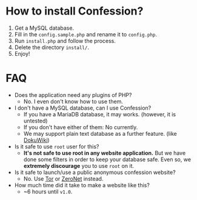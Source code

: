 # How to install Confession?

1. Get a MySQL database.
2. Fill in the `config.sample.php` and rename it to `config.php`.
3. Run `install.php` and follow the process.
4. Delete the directory `install/`.
5. Enjoy!

# FAQ

* Does the application need any plugins of PHP?
    * No. I even don't know how to use them.
* I don't have a MySQL database, can I use Confession?
    * If you have a MariaDB database, it may works. (however, it is untested)
    * If you don't have either of them: No currently.
    * We may support plain text database as a further feature. (like [DokuWiki](https://dokuwiki.org))
* Is it safe to use `root` user for this?
    * **It's not safe to use root in any website application.** But we have done some filters in order to keep your database safe. Even so, we **extremely discourage** you to use `root` on it.
* Is it safe to launch/use a public anonymous confession website?
    * No. Use [Tor](https://torproject.org) or [ZeroNet](https://getzeronet.io) instead.
* How much time did it take to make a website like this?
    * ~6 hours until `v1.0`.